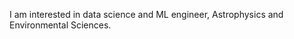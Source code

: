 I am interested in data science and ML engineer, Astrophysics and Environmental Sciences.

<!---
lifemannequin/lifemannequin is a ✨ special ✨ repository because its `README.md` (this file) appears on your GitHub profile.
You can click the Preview link to take a look at your changes.
--->
